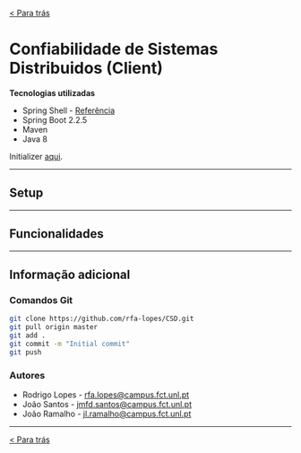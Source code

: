 [< Para trás](../README.md)
# Confiabilidade de Sistemas Distribuidos (Client)

**Tecnologias utilizadas**

* Spring Shell - [Referência](https://projects.spring.io/spring-shell/)
* Spring Boot 2.2.5
* Maven
* Java 8

Initializer [aqui](https://start.spring.io/).

---

## Setup

---

## Funcionalidades

---

## Informação adicional

### Comandos Git
```bash
git clone https://github.com/rfa-lopes/CSD.git
git pull origin master
git add .
git commit -m "Initial commit"
git push
```


### Autores
* Rodrigo Lopes - rfa.lopes@campus.fct.unl.pt
* João Santos - jmfd.santos@campus.fct.unl.pt
* João Ramalho - jl.ramalho@campus.fct.unl.pt

---

[< Para trás](../README.md)
